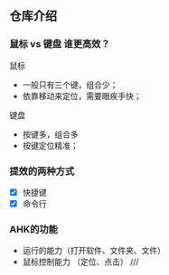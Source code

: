 ## 仓库介绍

### 鼠标 vs 键盘 谁更高效？
鼠标
- 一般只有三个键，组合少；
- 依靠移动来定位，需要眼疾手快；

键盘
- 按键多，组合多
- 按键定位精准；

### 提效的两种方式
- [x] 快捷键
- [x] 命令行

### AHK的功能
- 运行的能力（打开软件、文件夹、文件）
- 鼠标控制能力 （定位、点击）
///
